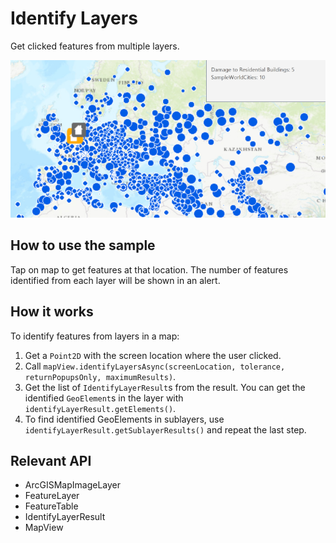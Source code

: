 # Identify Layers

Get clicked features from multiple layers.

<img src="IdentifyLayers.png"/>

## How to use the sample

Tap on map to get features at that location. The number of features identified from each layer will be shown in an alert.

## How it works

To identify features from layers in a map:


1. Get a `Point2D` with the screen location where the user clicked.
2. Call `mapView.identifyLayersAsync(screenLocation, tolerance, returnPopupsOnly, maximumResults)`.
3. Get the list of `IdentifyLayerResult`s from the result. You can get the identified `GeoElement`s in the layer with `identifyLayerResult.getElements()`.
4. To find identified GeoElements in sublayers, use `identifyLayerResult.getSublayerResults()` and repeat the last step.


## Relevant API


* ArcGISMapImageLayer
* FeatureLayer
* FeatureTable
* IdentifyLayerResult
* MapView

